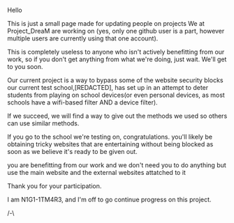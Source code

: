 Hello

This is just a small page made for updating people on projects We at Project_DreaM are working on
(yes, only one github user is a part,  however multiple  users are currently using that one account).

This is completely useless to anyone who isn't actively benefitting from our work, so if you don't get anything from what we're doing, just wait.
We'll get to you soon.

Our current project is a way to bypass some of the website security blocks our current test school,[REDACTED], has set up in an attempt to deter students from playing on school devices(or even personal devices, as most schools have a wifi-based filter AND a device filter).

If we succeed, we will find a way to give out the methods we used so others can use similar methods.

If you go to the school we're testing on, congratulations. you'll likely be obtaining tricky websites that are entertaining without being blocked as soon as we believe it's ready to be given out.

you are benefitting from our work and we don't need you to do anything but use the main website and the external websites attatched to it

Thank you for your participation.

I am  N1G1-1TM4R3, and I'm off to go continue progress on this project.

/-\
